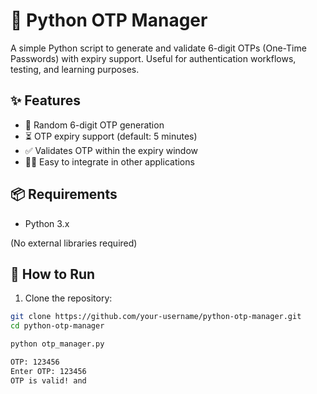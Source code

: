 # 🔐 Python OTP Manager

A simple Python script to generate and validate 6-digit OTPs (One-Time Passwords) with expiry support. Useful for authentication workflows, testing, and learning purposes.

## ✨ Features

- 🔢 Random 6-digit OTP generation
- ⏳ OTP expiry support (default: 5 minutes)
- ✅ Validates OTP within the expiry window
- 👨‍💻 Easy to integrate in other applications

## 📦 Requirements

- Python 3.x

(No external libraries required)

## 🚀 How to Run

1. Clone the repository:

```bash
git clone https://github.com/your-username/python-otp-manager.git
cd python-otp-manager

python otp_manager.py

OTP: 123456
Enter OTP: 123456
OTP is valid! and 
